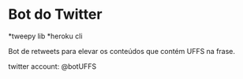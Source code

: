 # Bot do Twitter

*tweepy lib
*heroku cli

Bot de retweets para elevar os conteúdos que contém UFFS na frase.

twitter account: @botUFFS

